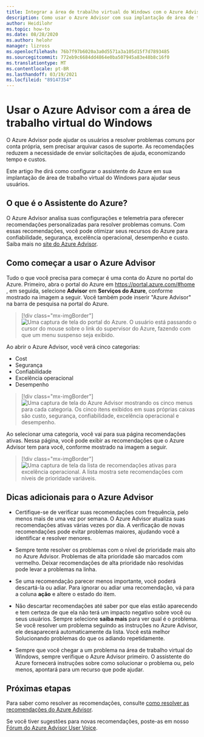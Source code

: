 ```yaml
---
title: Integrar a área de trabalho virtual do Windows com o Azure Advisor-Azure
description: Como usar o Azure Advisor com sua implantação de área de trabalho virtual do Windows.
author: Heidilohr
ms.topic: how-to
ms.date: 08/28/2020
ms.author: helohr
manager: lizross
ms.openlocfilehash: 76b7f97b6020a3a0d5571a3a105d15f7d7893485
ms.sourcegitcommit: 772eb9c6684dd4864e0ba507945a83e48b8c16f0
ms.translationtype: MT
ms.contentlocale: pt-BR
ms.lasthandoff: 03/19/2021
ms.locfileid: "89147354"
---
```

# <a name="use-azure-advisor-with-windows-virtual-desktop"></a>Usar o Azure Advisor com a área de trabalho virtual do Windows

O Azure Advisor pode ajudar os usuários a resolver problemas comuns por conta própria, sem precisar arquivar casos de suporte. As recomendações reduzem a necessidade de enviar solicitações de ajuda, economizando tempo e custos.

Este artigo lhe dirá como configurar o assistente do Azure em sua implantação de área de trabalho virtual do Windows para ajudar seus usuários.

## <a name="what-is-azure-advisor"></a>O que é o Assistente do Azure?

O Azure Advisor analisa suas configurações e telemetria para oferecer recomendações personalizadas para resolver problemas comuns. Com essas recomendações, você pode otimizar seus recursos do Azure para confiabilidade, segurança, excelência operacional, desempenho e custo. Saiba mais no [site do Azure Advisor](https://azure.microsoft.com/services/advisor/).

## <a name="how-to-start-using-azure-advisor"></a>Como começar a usar o Azure Advisor

Tudo o que você precisa para começar é uma conta do Azure no portal do Azure. Primeiro, abra o portal do Azure em <https://portal.azure.com/#home> , em seguida, selecione **Advisor** em **Serviços do Azure**, conforme mostrado na imagem a seguir. Você também pode inserir "Azure Advisor" na barra de pesquisa na portal do Azure.

> [!div class="mx-imgBorder"]
> ![Uma captura de tela do portal do Azure. O usuário está passando o cursor do mouse sobre o link do supervisor do Azure, fazendo com que um menu suspenso seja exibido.](media/azure-advisor.png)

Ao abrir o Azure Advisor, você verá cinco categorias:

- Cost
- Segurança
- Confiabilidade
- Excelência operacional
- Desempenho

> [!div class="mx-imgBorder"]
> ![Uma captura de tela do Azure Advisor mostrando os cinco menus para cada categoria. Os cinco itens exibidos em suas próprias caixas são custo, segurança, confiabilidade, excelência operacional e desempenho.](media/advisor-categories.png)

Ao selecionar uma categoria, você vai para sua página recomendações ativas. Nessa página, você pode exibir as recomendações que o Azure Advisor tem para você, conforme mostrado na imagem a seguir.

> [!div class="mx-imgBorder"]
> ![Uma captura de tela da lista de recomendações ativas para excelência operacional. A lista mostra sete recomendações com níveis de prioridade variáveis.](media/active-suggestions.png)

## <a name="additional-tips-for-azure-advisor"></a>Dicas adicionais para o Azure Advisor

- Certifique-se de verificar suas recomendações com frequência, pelo menos mais de uma vez por semana. O Azure Advisor atualiza suas recomendações ativas várias vezes por dia. A verificação de novas recomendações pode evitar problemas maiores, ajudando você a identificar e resolver menores.

- Sempre tente resolver os problemas com o nível de prioridade mais alto no Azure Advisor. Problemas de alta prioridade são marcados com vermelho. Deixar recomendações de alta prioridade não resolvidas pode levar a problemas na linha.

- Se uma recomendação parecer menos importante, você poderá descartá-la ou adiar. Para ignorar ou adiar uma recomendação, vá para a coluna **ação** e altere o estado do item.

- Não descartar recomendações até saber por que elas estão aparecendo e tem certeza de que ela não terá um impacto negativo sobre você ou seus usuários. Sempre selecione **saiba mais** para ver qual é o problema. Se você resolver um problema seguindo as instruções no Azure Advisor, ele desaparecerá automaticamente da lista. Você está melhor Solucionando problemas do que os adiando repetidamente.

- Sempre que você chegar a um problema na área de trabalho virtual do Windows, sempre verifique o Azure Advisor primeiro. O assistente do Azure fornecerá instruções sobre como solucionar o problema ou, pelo menos, apontará para um recurso que pode ajudar.

## <a name="next-steps"></a>Próximas etapas

Para saber como resolver as recomendações, consulte [como resolver as recomendações do Azure Advisor](azure-advisor-recommendations.md).

Se você tiver sugestões para novas recomendações, poste-as em nosso [Fórum do Azure Advisor User Voice](https://windowsvirtualdesktop.uservoice.com/forums/930847-azure-advisor-recommendations).
